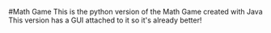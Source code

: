 #Math Game
This is the python version of the Math Game created with Java<br>
This version has a GUI attached to it so it's already better! 